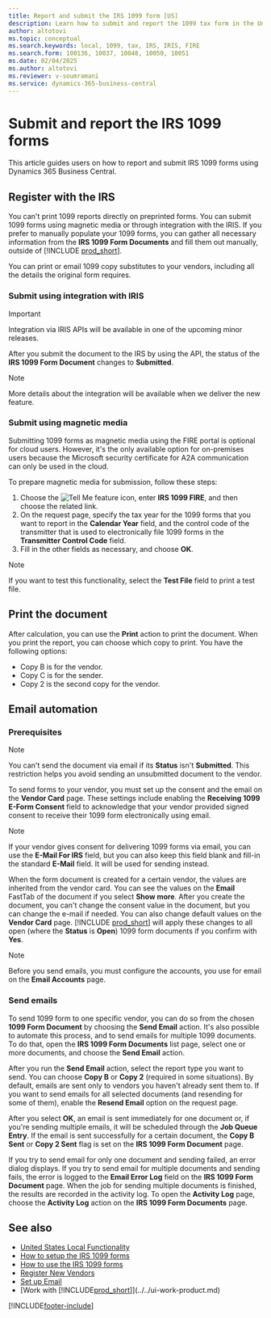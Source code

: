 ```yaml
---
title: Report and submit the IRS 1099 form [US]
description: Learn how to submit and report the 1099 tax form in the United States version.
author: altotovi
ms.topic: conceptual
ms.search.keywords: local, 1099, tax, IRS, IRIS, FIRE
ms.search.form: 100136, 10037, 10048, 10050, 10051
ms.date: 02/04/2025
ms.author: altotovi
ms.reviewer: v-soumramani
ms.service: dynamics-365-business-central
---
```


# Submit and report the IRS 1099 forms

This article guides users on how to report and submit IRS 1099 forms using Dynamics 365 Business Central.

## Register with the IRS  

You can't print 1099 reports directly on preprinted forms. You can submit 1099 forms using magnetic media or through integration with the IRIS. If you prefer to manually populate your 1099 forms, you can gather all necessary information from the **IRS 1099 Form Documents** and fill them out manually, outside of [!INCLUDE [prod_short](../../includes/prod_short.md)].

You can print or email 1099 copy substitutes to your vendors, including all the details the original form requires.

### Submit using integration with IRIS  

> [!IMPORTANT]
> Integration via IRIS APIs will be available in one of the upcoming minor releases.  

After you submit the document to the IRS by using the API, the status of the **IRS 1099 Form Document** changes to **Submitted**.  

> [!NOTE]
> More details about the integration will be available when we deliver the new feature.  

### Submit using magnetic media  

Submitting 1099 forms as magnetic media using the FIRE portal is optional for cloud users. However, it's the only available option for on-premises users because the Microsoft security certificate for A2A communication can only be used in the cloud.  

To prepare magnetic media for submission, follow these steps:

1. Choose the ![Tell Me feature](../../media/ui-search/search_small.png "Tell me what you want to do") icon, enter **IRS 1099 FIRE**, and then choose the related link.  
1. On the request page, specify the tax year for the 1099 forms that you want to report in the **Calendar Year** field, and the control code of the transmitter that is used to electronically file 1099 forms in the **Transmitter Control Code** field.
1. Fill in the other fields as necessary, and choose **OK**.

> [!NOTE]
> If you want to test this functionality, select the **Test File** field to print a test file.  

## Print the document  

After calculation, you can use the **Print** action to print the document. When you print the report, you can choose which copy to print. You have the following options:  

- Copy B is for the vendor.
- Copy C is for the sender.
- Copy 2 is the second copy for the vendor.

## Email automation

### Prerequisites

> [!NOTE]
> You can't send the document via email if its **Status** isn't **Submitted**. This restriction helps you avoid sending an unsubmitted document to the vendor.

To send forms to your vendor, you must set up the consent and the email on the **Vendor Card** page. These settings include enabling the **Receiving 1099 E-Form Consent** field to acknowledge that your vendor provided signed consent to receive their 1099 form electronically using email.  

> [!NOTE]
> If your vendor gives consent for delivering 1099 forms via email, you can use the **E-Mail For IRS** field, but you can also keep this field blank and fill-in the standard **E-Mail** field. It will be used for sending instead.  

When the form document is created for a certain vendor, the values are inherited from the vendor card. You can see the
values on the **Email** FastTab of the document if you select **Show more**. After you create the document, you can't change the consent value in the document, but you can change the e-mail if needed. You can also change default values on the **Vendor Card** page. [!INCLUDE [prod_short](../../includes/prod_short.md)] will apply these changes to all open (where the **Status** is **Open**) 1099 form documents if you confirm with **Yes**.

> [!NOTE]
> Before you send emails, you must configure the accounts, you use for email on the **Email Accounts** page.  

### Send emails

To send 1099 form to one specific vendor, you can do so from the chosen **1099 Form Document** by choosing the **Send Email** action. It's also possible to automate this process, and to send emails for multiple 1099 documents. To do that, open the **IRS 1099 Form Documents** list page, select one or more documents, and choose the **Send Email** action.  

After you run the **Send Email** action, select the report type you want to send. You can choose **Copy B** or **Copy 2** (required in some situations). By default, emails are sent only to vendors you haven't already sent them to. If you want to send emails for all selected documents (and resending for some of them), enable the **Resend Email** option on the request page.

After you select **OK**, an email is sent immediately for one document or, if you're sending multiple emails, it will be scheduled through the **Job Queue Entry**. If the email is sent successfully for a certain document, the **Copy B Sent** or **Copy 2 Sent** flag is set on the **IRS 1099 Form Document** page.

If you try to send email for only one document and sending failed, an error dialog displays. If you try to send email for multiple documents and sending fails, the error is logged to the **Email Error Log** field on the **IRS 1099 Form Document** page. When the job for sending multiple documents is finished, the results are recorded in the activity log. To open the **Activity Log** page, choose the **Activity Log** action on the **IRS 1099 Form Documents** page.

## See also

- [United States Local Functionality](united-states-local-functionality.md)
- [How to setup the IRS 1099 forms](set-up-use-irs1099-form-v24.md)
- [How to use the IRS 1099 forms](how-to-1099-use.md)  
- [Register New Vendors](../../purchasing-how-register-new-vendors.md)
- [Set up Email](../../admin-how-setup-email.md)
- [Work with [!INCLUDE[prod_short](../../includes/prod_short.md)]](../../ui-work-product.md)

[!INCLUDE[footer-include](../../includes/footer-banner.md)]
